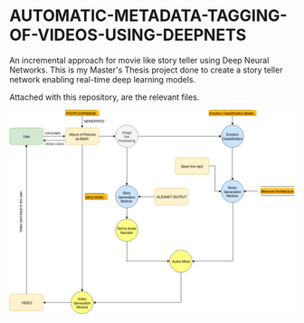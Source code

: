 # AUTOMATIC-METADATA-TAGGING-OF-VIDEOS-USING-DEEPNETS
An incremental approach for movie like story teller using Deep Neural Networks.
This is my Master's Thesis project done to create a story teller network enabling real-time deep learning models.

Attached with this repository, are the relevant files. 


![Data_Flow](/Data_flow.jpg)
